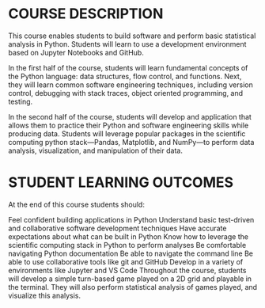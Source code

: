 # COURSE DESCRIPTION 

This course enables students to build software and perform basic statistical analysis in Python. Students will learn to use a development environment based on Jupyter Notebooks and GitHub.

In the first half of the course, students will learn fundamental concepts of the Python language: data structures, flow control, and functions. Next, they will learn common software engineering techniques, including version control, debugging with stack traces, object oriented programming, and testing.

In the second half of the course, students will develop and application that allows them to practice their Python and software engineering skills while producing data. Students will leverage popular packages in the scientific computing python stack—Pandas, Matplotlib, and NumPy—to perform data analysis, visualization, and manipulation of their data.

# STUDENT LEARNING OUTCOMES

At the end of this course students should:

Feel confident building applications in Python
Understand basic test-driven and collaborative software development techniques
Have accurate expectations about what can be built in Python
Know how to leverage the scientific computing stack in Python to perform analyses
Be comfortable navigating Python documentation
Be able to navigate the command line
Be able to use collaborative tools like git and GitHub
Develop in a variety of environments like Jupyter and VS Code
Throughout the course, students will develop a simple turn-based game played on a 2D grid and playable in the terminal. They will also perform statistical analysis of games played, and visualize this analysis.

